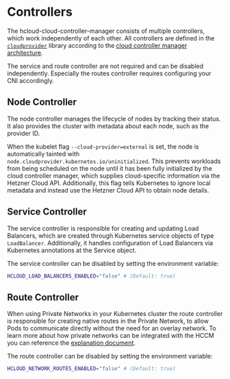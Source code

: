 # Controllers

The hcloud-cloud-controller-manager consists of multiple controllers, which work independently of each other. All controllers are defined in the [`cloudprovider`](https://pkg.go.dev/k8s.io/cloud-provider) library according to the [cloud controller manager architecture](https://kubernetes.io/docs/concepts/architecture/cloud-controller/).

The service and route controller are not required and can be disabled independently. Especially the routes controller requires configuring your CNI accordingly.

## Node Controller

The node controller manages the lifecycle of nodes by tracking their status. It also provides the cluster with metadata about each node, such as the provider ID.

When the kubelet flag `--cloud-provider=external` is set, the node is automatically tainted with `node.cloudprovider.kubernetes.io/uninitialized`. This prevents workloads from being scheduled on the node until it has been fully initialized by the cloud controller manager, which supplies cloud-specific information via the Hetzner Cloud API. Additionally, this flag tells Kubernetes to ignore local metadata and instead use the Hetzner Cloud API to obtain node details.

## Service Controller

The service controller is responsible for creating and updating Load Balancers, which are created through Kubernetes service objects of type `LoadBalancer`. Additionally, it handles configuration of Load Balancers via Kubernetes annotations at the Service object.

The service controller can be disabled by setting the environment variable:

```bash
HCLOUD_LOAD_BALANCERS_ENABLED="false" # (Default: true)
```

## Route Controller

When using Private Networks in your Kubernetes cluster the route controller is responsible for creating native routes in the Private Network, to allow Pods to communicate directly without the need for an overlay network. To learn more about how private networks can be integrated with the HCCM you can reference the [explanation document](private-networks.md).

The route controller can be disabled by setting the environment variable:

```bash
HCLOUD_NETWORK_ROUTES_ENABLED="false" # (Default: true)
```
